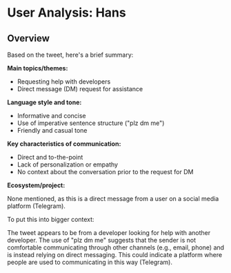 # User Analysis: Hans

## Overview

Based on the tweet, here's a brief summary:

**Main topics/themes:**

* Requesting help with developers
* Direct message (DM) request for assistance

**Language style and tone:**

* Informative and concise
* Use of imperative sentence structure ("plz dm me")
* Friendly and casual tone

**Key characteristics of communication:**

* Direct and to-the-point
* Lack of personalization or empathy
* No context about the conversation prior to the request for DM

**Ecosystem/project:**

None mentioned, as this is a direct message from a user on a social media platform (Telegram).

To put this into bigger context:

The tweet appears to be from a developer looking for help with another developer. The use of "plz dm me" suggests that the sender is not comfortable communicating through other channels (e.g., email, phone) and is instead relying on direct messaging. This could indicate a platform where people are used to communicating in this way (Telegram).